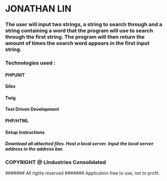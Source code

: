 # JONATHAN LIN

### The user will input two strings, a string to search through and a string containing a word that the program will use to search through the first string. The program will then return the amount of times the search word appears in the first input string.

### Technologies used :
#### PHPUNIT
#### Silex
#### Twig
#### Test Driven Development
#### PHP/HTML

#### Setup Instructions
##### Download all attached files. Host a local server. Input the local server address in the address bar. 

### COPYRIGHT @ LIndustries Consolidated
####### All rights reserved
####### Application free to use, not to profit.
